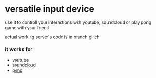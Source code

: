 # versatile input device

use it to controll your interactions with youtube, soundcloud or play pong game with your friend

actual working server's code is in branch glitch

### it works for
* [youtube](https://www.youtube.com/)
* [soundcloud](https://www.soundcloud.com/)
* [pong](https://hovercraft.glitch.me/)
